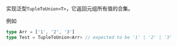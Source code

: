 实现泛型`TupleToUnion<T>`，它返回元组所有值的合集。

例如

```ts
type Arr = ['1', '2', '3']
type Test = TupleToUnion<Arr> // expected to be '1' | '2' | '3'
```